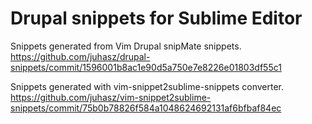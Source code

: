 Drupal snippets for Sublime Editor
==================================

Snippets generated from Vim Drupal snipMate snippets.
https://github.com/juhasz/drupal-snippets/commit/1596001b8ac1e90d5a750e7e8226e01803df55c1

Snippets generated with vim-snippet2sublime-snippets converter.
https://github.com/juhasz/vim-snippet2sublime-snippets/commit/75b0b78826f584a1048624692131af6bfbaf84ec
